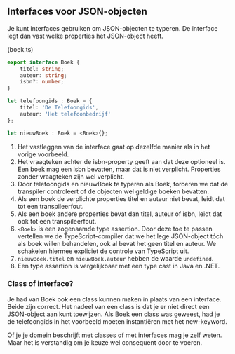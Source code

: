 ## Interfaces voor JSON-objecten

Je kunt interfaces gebruiken om JSON-objecten te typeren. De interface legt dan vast welke properties het JSON-object
heeft.

(boek.ts)
```TypeScript
export interface Boek {
    titel: string;
    auteur: string;
    isbn?: number;
}

let telefoongids : Boek = {
    titel: 'De Telefoongids',
    auteur: 'Het telefoonbedrijf'
};

let nieuwBoek : Boek = <Boek>{};
```

1. Het vastleggen van de interface gaat op dezelfde manier als in het vorige voorbeeld.
2. Het vraagteken achter de isbn-property geeft aan dat deze optioneel is. Een boek mag een isbn bevatten, maar dat is 
   niet verplicht. Properties zonder vraagteken zijn wel verplicht.
3. Door telefoongids en nieuwBoek te typeren als Boek, forceren we dat de transpiler controleert of de objecten wel 
   geldige boeken bevatten.
4. Als een boek de verplichte properties titel en auteur niet bevat, leidt dat tot een transpileerfout.
5. Als een boek andere properties bevat dan titel, auteur of isbn, leidt dat ook tot een transpileerfout.
6. `<Boek>` is een zogenaamde type assertion. Door deze toe te passen vertellen we de TypeScript-compiler dat we het 
   lege JSON-object t&oacute;ch als boek willen behandelen, ook al bevat het geen titel en auteur. We schakelen hiermee
   expliciet de controle van TypeScript uit.
7. `nieuwBoek.titel` en `nieuwBoek.auteur` hebben de waarde `undefined`.
8. Een type assertion is vergelijkbaar met een type cast in Java en .NET.

### Class of interface?

Je had van Boek ook een class kunnen maken in plaats van een interface. Beide zijn correct. Het nadeel van een class is
dat je er niet direct een JSON-object aan kunt toewijzen. Als Boek een class was geweest, had je de telefoongids in het
voorbeeld moeten instanti&euml;ren met het new-keyword. 

Of je je domein beschrijft met classes of met interfaces mag je zelf weten. Maar het is verstandig om je keuze wel 
consequent door te voeren.
